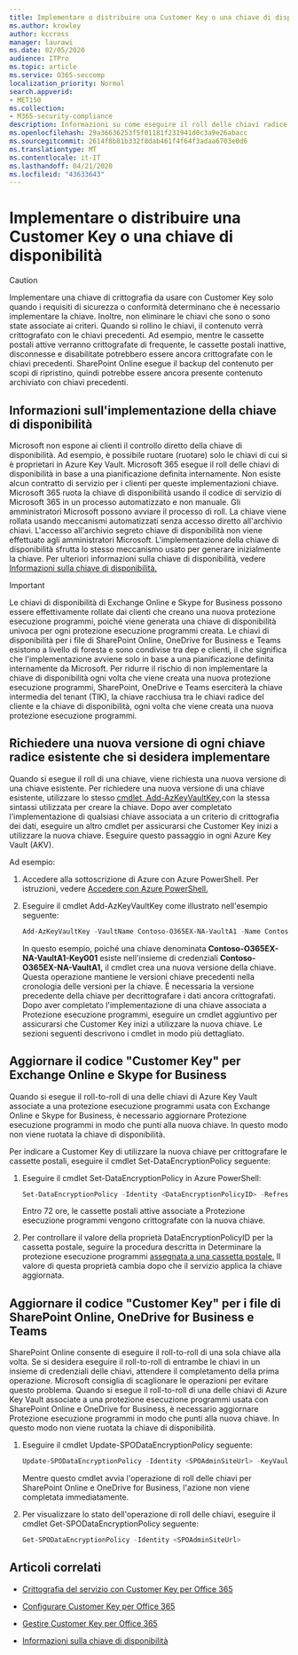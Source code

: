 ```yaml
---
title: Implementare o distribuire una Customer Key o una chiave di disponibilità
ms.author: krowley
author: kccross
manager: laurawi
ms.date: 02/05/2020
audience: ITPro
ms.topic: article
ms.service: O365-seccomp
localization_priority: Normal
search.appverid:
- MET150
ms.collection:
- M365-security-compliance
description: Informazioni su come eseguire il roll delle chiavi radice dei clienti archiviate in Azure Key Vault usate con Customer Key. I servizi includono i file di Exchange Online, Skype for Business, SharePoint Online, OneDrive for Business e Teams.
ms.openlocfilehash: 29a36636253f5f01181f231941d0c3a9e26abacc
ms.sourcegitcommit: 2614f8b81b332f8dab461f4f64f3adaa6703e0d6
ms.translationtype: MT
ms.contentlocale: it-IT
ms.lasthandoff: 04/21/2020
ms.locfileid: "43633643"
---
```

# <a name="roll-or-rotate-a-customer-key-or-an-availability-key"></a>Implementare o distribuire una Customer Key o una chiave di disponibilità

> [!CAUTION]
> Implementare una chiave di crittografia da usare con Customer Key solo quando i requisiti di sicurezza o conformità determinano che è necessario implementare la chiave. Inoltre, non eliminare le chiavi che sono o sono state associate ai criteri. Quando si rollino le chiavi, il contenuto verrà crittografato con le chiavi precedenti. Ad esempio, mentre le cassette postali attive verranno crittografate di frequente, le cassette postali inattive, disconnesse e disabilitate potrebbero essere ancora crittografate con le chiavi precedenti. SharePoint Online esegue il backup del contenuto per scopi di ripristino, quindi potrebbe essere ancora presente contenuto archiviato con chiavi precedenti.

## <a name="about-rolling-the-availability-key"></a>Informazioni sull'implementazione della chiave di disponibilità

Microsoft non espone ai clienti il controllo diretto della chiave di disponibilità. Ad esempio, è possibile ruotare (ruotare) solo le chiavi di cui si è proprietari in Azure Key Vault. Microsoft 365 esegue il roll delle chiavi di disponibilità in base a una pianificazione definita internamente. Non esiste alcun contratto di servizio per i clienti per queste implementazioni chiave. Microsoft 365 ruota la chiave di disponibilità usando il codice di servizio di Microsoft 365 in un processo automatizzato e non manuale. Gli amministratori Microsoft possono avviare il processo di roll. La chiave viene rollata usando meccanismi automatizzati senza accesso diretto all'archivio chiavi. L'accesso all'archivio segreto chiave di disponibilità non viene effettuato agli amministratori Microsoft. L'implementazione della chiave di disponibilità sfrutta lo stesso meccanismo usato per generare inizialmente la chiave. Per ulteriori informazioni sulla chiave di disponibilità, vedere [Informazioni sulla chiave di disponibilità.](customer-key-availability-key-understand.md)

> [!IMPORTANT]
> Le chiavi di disponibilità di Exchange Online e Skype for Business possono essere effettivamente rollate dai clienti che creano una nuova protezione esecuzione programmi, poiché viene generata una chiave di disponibilità univoca per ogni protezione esecuzione programmi creata. Le chiavi di disponibilità per i file di SharePoint Online, OneDrive for Business e Teams esistono a livello di foresta e sono condivise tra dep e clienti, il che significa che l'implementazione avviene solo in base a una pianificazione definita internamente da Microsoft. Per ridurre il rischio di non implementare la chiave di disponibilità ogni volta che viene creata una nuova protezione esecuzione programmi, SharePoint, OneDrive e Teams eserciterà la chiave intermedia del tenant (TIK), la chiave racchiusa tra le chiavi radice del cliente e la chiave di disponibilità, ogni volta che viene creata una nuova protezione esecuzione programmi.

## <a name="request-a-new-version-of-each-existing-root-key-you-want-to-roll"></a>Richiedere una nuova versione di ogni chiave radice esistente che si desidera implementare

Quando si esegue il roll di una chiave, viene richiesta una nuova versione di una chiave esistente. Per richiedere una nuova versione di una chiave esistente, utilizzare lo stesso [cmdlet, Add-AzKeyVaultKey,](https://docs.microsoft.com/powershell/module/az.keyvault/add-azkeyvaultkey)con la stessa sintassi utilizzata per creare la chiave. Dopo aver completato l'implementazione di qualsiasi chiave associata a un criterio di crittografia dei dati, eseguire un altro cmdlet per assicurarsi che Customer Key inizi a utilizzare la nuova chiave. Eseguire questo passaggio in ogni Azure Key Vault (AKV).

Ad esempio:

1. Accedere alla sottoscrizione di Azure con Azure PowerShell. Per istruzioni, vedere [Accedere con Azure PowerShell.](https://docs.microsoft.com/powershell/azure/authenticate-azureps)

2. Eseguire il cmdlet Add-AzKeyVaultKey come illustrato nell'esempio seguente:

   ```powershell
   Add-AzKeyVaultKey -VaultName Contoso-O365EX-NA-VaultA1 -Name Contoso-O365EX-NA-VaultA1-Key001 -Destination HSM -KeyOps @('wrapKey','unwrapKey') -NotBefore (Get-Date -Date "12/27/2016 12:01 AM")
   ```

   In questo esempio, poiché una chiave denominata **Contoso-O365EX-NA-VaultA1-Key001** esiste nell'insieme di credenziali **Contoso-O365EX-NA-VaultA1,** il cmdlet crea una nuova versione della chiave. Questa operazione mantiene le versioni chiave precedenti nella cronologia delle versioni per la chiave. È necessaria la versione precedente della chiave per decrittografare i dati ancora crittografati. Dopo aver completato l'implementazione di una chiave associata a Protezione esecuzione programmi, eseguire un cmdlet aggiuntivo per assicurarsi che Customer Key inizi a utilizzare la nuova chiave. Le sezioni seguenti descrivono i cmdlet in modo più dettagliato.
  
## <a name="update-the-customer-key-for-exchange-online-and-skype-for-business"></a>Aggiornare il codice "Customer Key" per Exchange Online e Skype for Business

Quando si esegue il roll-to-roll di una delle chiavi di Azure Key Vault associate a una protezione esecuzione programmi usata con Exchange Online e Skype for Business, è necessario aggiornare Protezione esecuzione programmi in modo che punti alla nuova chiave. In questo modo non viene ruotata la chiave di disponibilità.

Per indicare a Customer Key di utilizzare la nuova chiave per crittografare le cassette postali, eseguire il cmdlet Set-DataEncryptionPolicy seguente:

1. Eseguire il cmdlet Set-DataEncryptionPolicy in Azure PowerShell:
  
   ```powershell
   Set-DataEncryptionPolicy -Identity <DataEncryptionPolicyID> -Refresh
   ```

   Entro 72 ore, le cassette postali attive associate a Protezione esecuzione programmi vengono crittografate con la nuova chiave.

2. Per controllare il valore della proprietà DataEncryptionPolicyID per la cassetta postale, seguire la procedura descritta in Determinare la protezione esecuzione programmi [assegnata a una cassetta postale.](customer-key-manage.md#determine-the-dep-assigned-to-a-mailbox) Il valore di questa proprietà cambia dopo che il servizio applica la chiave aggiornata.
  
## <a name="update-the-customer-key-for-sharepointonlineonedriveforbusinessandteamsfiles"></a>Aggiornare il codice "Customer Key" per i file di SharePoint Online, OneDrive for Business e Teams

SharePoint Online consente di eseguire il roll-to-roll di una sola chiave alla volta. Se si desidera eseguire il roll-to-roll di entrambe le chiavi in un insieme di credenziali delle chiavi, attendere il completamento della prima operazione. Microsoft consiglia di scaglionare le operazioni per evitare questo problema. Quando si esegue il roll-to-roll di una delle chiavi di Azure Key Vault associate a una protezione esecuzione programmi usata con SharePoint Online e OneDrive for Business, è necessario aggiornare Protezione esecuzione programmi in modo che punti alla nuova chiave. In questo modo non viene ruotata la chiave di disponibilità.

1. Eseguire il cmdlet Update-SPODataEncryptionPolicy seguente:
  
   ```powershell
   Update-SPODataEncryptionPolicy -Identity <SPOAdminSiteUrl> -KeyVaultName <ReplacementKeyVaultName> -KeyName <ReplacementKeyName> -KeyVersion <ReplacementKeyVersion> -KeyType <Primary | Secondary>
   ```

   Mentre questo cmdlet avvia l'operazione di roll delle chiavi per SharePoint Online e OneDrive for Business, l'azione non viene completata immediatamente.

2. Per visualizzare lo stato dell'operazione di roll delle chiavi, eseguire il cmdlet Get-SPODataEncryptionPolicy seguente:

   ```powershell
   Get-SPODataEncryptionPolicy -Identity <SPOAdminSiteUrl>
   ```

## <a name="related-articles"></a>Articoli correlati

- [Crittografia del servizio con Customer Key per Office 365](customer-key-overview.md)

- [Configurare Customer Key per Office 365](customer-key-set-up.md)

- [Gestire Customer Key per Office 365](customer-key-manage.md)

- [Informazioni sulla chiave di disponibilità](customer-key-availability-key-understand.md)

